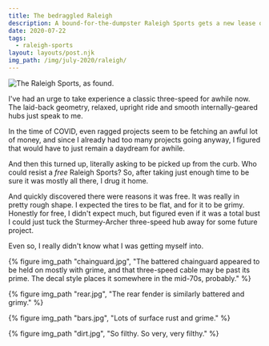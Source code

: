 ```yaml
---
title: The bedraggled Raleigh
description: A bound-for-the-dumpster Raleigh Sports gets a new lease on life.
date: 2020-07-22
tags:
  - raleigh-sports
layout: layouts/post.njk
img_path: /img/july-2020/raleigh/
---
```


<img src="{{ img_path }}bedraggled-raleigh.jpg" alt="The Raleigh Sports, as found." class="wide">

I've had an urge to take experience a classic three-speed for awhile now. The laid-back geometry, relaxed, upright ride and smooth internally-geared hubs just speak to me.

In the time of COVID, even ragged projects seem to be fetching an awful lot of money, and since I already had too many projects going anyway, I figured that would have to just remain a daydream for awhile.

And then this turned up, literally asking to be picked up from the curb. Who could resist a _free_ Raleigh Sports? So, after taking just enough time to be sure it was mostly all there, I drug it home.

And quickly discovered there were reasons it was free. It was really in pretty rough shape. I expected the tires to be flat, and for it to be grimy. Honestly for free, I didn't expect much, but figured even if it was a total bust I could just tuck the Sturmey-Archer three-speed hub away for some future project.

Even so, I really didn't know what I was getting myself into.

<div class="photogrid">
  {% figure img_path "chainguard.jpg", "The battered chainguard appeared to be held on mostly with grime, and that three-speed cable may be past its prime. The decal style places it somewhere in the mid-70s, probably." %}

  {% figure img_path "rear.jpg", "The rear fender is similarly battered and grimy." %}

  {% figure img_path "bars.jpg", "Lots of surface rust and grime." %}

  {% figure img_path "dirt.jpg", "So filthy. So very, very filthy." %}

</div>